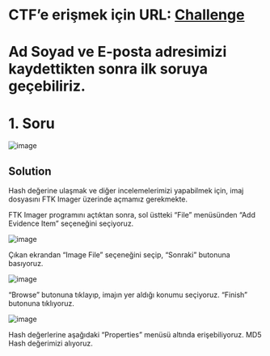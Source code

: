 # CTF’e erişmek için URL: <a href="http://www.ibrahimbaloglu.com/2021/10/windows-forensics-challange.html"> Challenge </a>

# Ad Soyad ve E-posta adresimizi kaydettikten sonra ilk soruya geçebiliriz.

# 1. Soru
![image](https://github.com/jackalkarlos/CTF-Writeups-and-Scripts/assets/88983987/1126bbc5-2db9-4ae3-a369-0706b142a4da)

## Solution

Hash değerine ulaşmak ve diğer incelemelerimizi yapabilmek için, imaj dosyasını FTK Imager üzerinde açmamız gerekmekte.

FTK Imager programını açtıktan sonra, sol üstteki “File” menüsünden “Add Evidence Item” seçeneğini seçiyoruz.

![image](https://github.com/jackalkarlos/CTF-Writeups-and-Scripts/assets/88983987/9ccc2729-1795-4df0-b1e2-f2559ebafa3d)

Çıkan ekrandan “Image File” seçeneğini seçip, “Sonraki” butonuna basıyoruz.

![image](https://github.com/jackalkarlos/CTF-Writeups-and-Scripts/assets/88983987/335cf85c-ef58-4332-813d-e435084ceb10)

“Browse” butonuna tıklayıp, imajın yer aldığı konumu seçiyoruz. “Finish” butonuna tıklıyoruz.

![image](https://github.com/jackalkarlos/CTF-Writeups-and-Scripts/assets/88983987/78679585-1d2c-4e43-ab74-4f494e4d8a1b)

Hash değerlerine aşağıdaki “Properties” menüsü altında erişebiliyoruz. MD5 Hash değerimizi alıyoruz.
